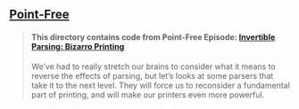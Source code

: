 ## [Point-Free](https://www.pointfree.co)

> #### This directory contains code from Point-Free Episode: [Invertible Parsing: Bizarro Printing](https://www.pointfree.co/episodes/ep183-invertible-parsing-bizarro-printing)
>
> We’ve had to really stretch our brains to consider what it means to reverse the effects of parsing, but let’s looks at some parsers that take it to the next level. They will force us to reconsider a fundamental part of printing, and will make our printers even more powerful.
